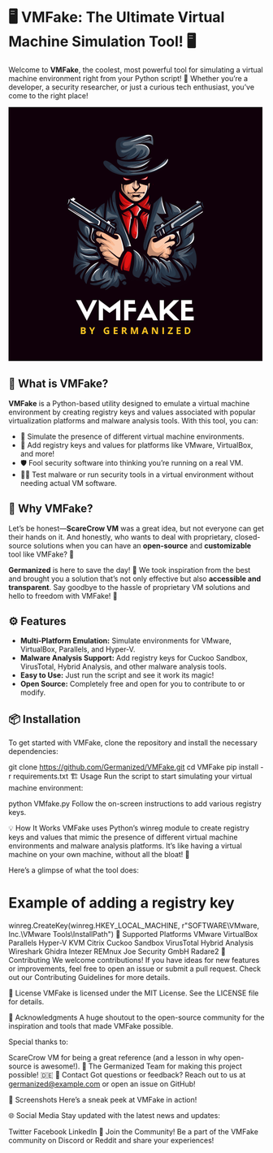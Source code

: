 # 🖥️ **VMFake: The Ultimate Virtual Machine Simulation Tool!** 🖥️

Welcome to **VMFake**, the coolest, most powerful tool for simulating a virtual machine environment right from your Python script! 🎉 Whether you’re a developer, a security researcher, or just a curious tech enthusiast, you’ve come to the right place! 

![VMFake Logo](https://github.com/Germanized/Fake-Vm/blob/main/VMFAKE.png)

## 🚀 **What is VMFake?**

**VMFake** is a Python-based utility designed to emulate a virtual machine environment by creating registry keys and values associated with popular virtualization platforms and malware analysis tools. With this tool, you can:

- 🤖 Simulate the presence of different virtual machine environments.
- 🔧 Add registry keys and values for platforms like VMware, VirtualBox, and more!
- 🛡️ Fool security software into thinking you’re running on a real VM.
- 🕵️‍♂️ Test malware or run security tools in a virtual environment without needing actual VM software.

## 🌟 **Why VMFake?**

Let’s be honest—**ScareCrow VM** was a great idea, but not everyone can get their hands on it. And honestly, who wants to deal with proprietary, closed-source solutions when you can have an **open-source** and **customizable** tool like VMFake? 💪

**Germanized** is here to save the day! 🎩 We took inspiration from the best and brought you a solution that’s not only effective but also **accessible and transparent**. Say goodbye to the hassle of proprietary VM solutions and hello to freedom with VMFake! 🎊

## ⚙️ **Features**

- **Multi-Platform Emulation:** Simulate environments for VMware, VirtualBox, Parallels, and Hyper-V.
- **Malware Analysis Support:** Add registry keys for Cuckoo Sandbox, VirusTotal, Hybrid Analysis, and other malware analysis tools.
- **Easy to Use:** Just run the script and see it work its magic!
- **Open Source:** Completely free and open for you to contribute to or modify.

## 📦 **Installation**

To get started with VMFake, clone the repository and install the necessary dependencies:


git clone https://github.com/Germanized/VMFake.git
cd VMFake
pip install -r requirements.txt
🏗️ Usage
Run the script to start simulating your virtual machine environment:


python VMfake.py
Follow the on-screen instructions to add various registry keys.

💡 How It Works
VMFake uses Python’s winreg module to create registry keys and values that mimic the presence of different virtual machine environments and malware analysis platforms. It’s like having a virtual machine on your own machine, without all the bloat! 🌟

Here’s a glimpse of what the tool does:


# Example of adding a registry key
winreg.CreateKey(winreg.HKEY_LOCAL_MACHINE, r"SOFTWARE\VMware, Inc.\VMware Tools\InstallPath")
🧩 Supported Platforms
VMware
VirtualBox
Parallels
Hyper-V
KVM
Citrix
Cuckoo Sandbox
VirusTotal
Hybrid Analysis
Wireshark
Ghidra
Intezer
REMnux
Joe Security GmbH
Radare2
🤝 Contributing
We welcome contributions! If you have ideas for new features or improvements, feel free to open an issue or submit a pull request. Check out our Contributing Guidelines for more details.

📜 License
VMFake is licensed under the MIT License. See the LICENSE file for details.

🙏 Acknowledgments
A huge shoutout to the open-source community for the inspiration and tools that made VMFake possible.

Special thanks to:

ScareCrow VM for being a great reference (and a lesson in why open-source is awesome!). 👊
The Germanized Team for making this project possible! 🇩🇪
📧 Contact
Got questions or feedback? Reach out to us at germanized@example.com or open an issue on GitHub!

🎨 Screenshots
Here’s a sneak peek at VMFake in action!

 <!-- Replace with your screenshot -->

🌐 Social Media
Stay updated with the latest news and updates:

Twitter
Facebook
LinkedIn
🤖 Join the Community!
Be a part of the VMFake community on Discord or Reddit and share your experiences!
